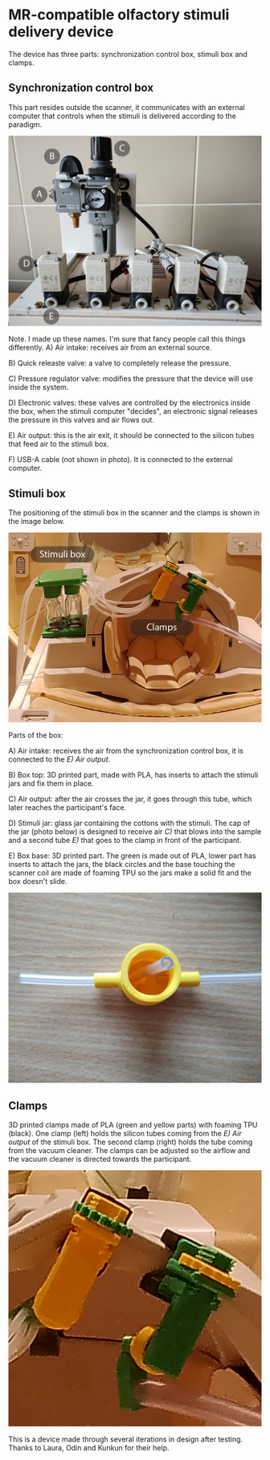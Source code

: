 # MR-compatible olfactory stimuli delivery device
 
The device has three parts: synchronization control box, stimuli box and clamps.
 
## Synchronization control box
 
This part resides outside the scanner, it communicates with an external computer that controls when the stimuli is delivered according to the paradigm.

![Front of syncronization control box](https://github.com/rhernandez00/NAPEmo/blob/main/device/images/front_diagram.png?raw=true)

Note. I made up these names. I'm sure that fancy people call this things differently.
A) Air intake: receives air from an external source.

B) Quick releaste valve: a valve to completely release the pressure.

C) Pressure regulator valve: modifies the pressure that the device will use inside the system.

D) Electronic valves: these valves are controlled by the electronics inside the box, when the stimuli computer "decides", an electronic signal releases the pressure in this valves and air flows out.

E) Air output: this is the air exit, it should be connected to the silicon tubes that feed air to the stimuli box.

F) USB-A cable (not shown in photo). It is connected to the external computer.

## Stimuli box

The positioning of the stimuli box in the scanner and the clamps is shown in the image below.

![Stimuli box](https://github.com/rhernandez00/NAPEmo/blob/main/device/images/positioning.png?raw=true)

Parts of the box:

A) Air intake: receives the air from the synchronization control box, it is connected to the *E) Air output*.

B) Box top: 3D printed part, made with PLA, has inserts to attach the stimuli jars and fix them in place.

C) Air output: after the air crosses the jar, it goes through this tube, which later reaches the participant's face.

D) Stimuli jar: glass jar containing the cottons with the stimuli. The cap of the jar (photo below) is designed to receive air *C)* that blows into the sample and a second tube *E)* that goes to the clamp in front of the participant.

E) Box base: 3D printed part. The green is made out of PLA, lower part has inserts to attach the jars, the black circles and the base touching the scanner coil are made of foaming TPU so the jars make a solid fit and the box doesn't slide.

![Jar cap](https://github.com/rhernandez00/NAPEmo/blob/main/device/images/cap.jpg?raw=true)

## Clamps

3D printed clamps made of PLA (green and yellow parts) with foaming TPU (black). One clamp (left) holds the silicon tubes coming from the *E) Air output* of the stimuli box. The second clamp (right) holds the tube coming from the vacuum cleaner. The clamps can be adjusted so the airflow and the vacuum cleaner is directed towards the participant.

![Clamps](https://github.com/rhernandez00/NAPEmo/blob/main/device/images/clamps.jpg?raw=true) 


This is a device made through several iterations in design after testing. Thanks to Laura, Odin and Kunkun for their help.
